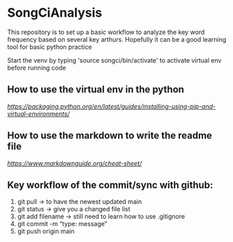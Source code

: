 # SongCiAnalysis

This repository is to set up a basic workflow to analyze the key word frequency based on several key arthurs. 
Hopefully it can be a good learning tool for basic python practice

Start the venv by typing  'source songci/bin/activate' to activate virtual env before running code

## How to use the virtual env in the python
*https://packaging.python.org/en/latest/guides/installing-using-pip-and-virtual-environments/*

## How to use the markdown to write the readme file
*https://www.markdownguide.org/cheat-sheet/*

## Key workflow of the commit/sync with github:
1. git pull -> to have the newest updated main
2. git status -> give you a changed file list
3. git add filename -> still need to learn how to use .gitignore
4. git commit -m “type: message”
5. git push origin main